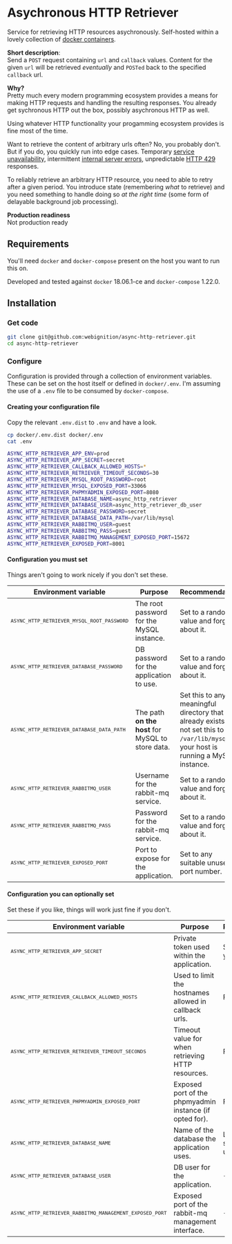 # Asychronous HTTP Retriever

Service for retrieving HTTP resources asychronously. Self-hosted within a lovely collection of [docker containers](https://en.wikipedia.org/wiki/Docker_(software)).

**Short description**:<br> 
Send a `POST` request containing `url` and `callback` values.
Content for the given `url` will be retrieved *eventually* and `POSTed` back to the specified `callback` url.

**Why?**<br>
Pretty much every modern programming ecosystem provides a means for making HTTP requests and handling the resulting responses.
You already get sychronous HTTP out the box, possibly asychronous HTTP as well.

Using whatever HTTP functionality your progamming ecosystem provides is fine most of the time.

Want to retrieve the content of arbitrary urls often? No, you probably don't. But if you do, you quickly run into edge cases.
Temporary [service unavailability](https://developer.mozilla.org/en-US/docs/Web/HTTP/Status/503),
intermittent [internal server errors](https://developer.mozilla.org/en-US/docs/Web/HTTP/Status/500), 
unpredictable [HTTP 429](https://developer.mozilla.org/en-US/docs/Web/HTTP/Status/429) responses.

To reliably retrieve an arbitrary HTTP resource, you need to able to retry after a given period. 
You introduce state (remembering *what* to retrieve) and you need something to handle doing so *at the right time*
(some form of delayable background job processing).

**Production readiness**<br>
Not production ready

## Requirements

You'll need `docker` and `docker-compose` present on the host you want to run this on.

Developed and tested against `docker` 18.06.1-ce and `docker-compose` 1.22.0.

## Installation

### Get code
```bash
git clone git@github.com:webignition/async-http-retriever.git
cd async-http-retriever
```

### Configure

Configuration is provided through a collection of environment variables. These can be set on the host itself 
or defined in `docker/.env`. I'm assuming the use of a `.env` file to be consumed by `docker-compose`.

#### Creating your configuration file

Copy the relevant `.env.dist` to `.env` and have a look.

```bash
cp docker/.env.dist docker/.env
cat .env

ASYNC_HTTP_RETRIEVER_APP_ENV=prod
ASYNC_HTTP_RETRIEVER_APP_SECRET=secret
ASYNC_HTTP_RETRIEVER_CALLBACK_ALLOWED_HOSTS=*
ASYNC_HTTP_RETRIEVER_RETRIEVER_TIMEOUT_SECONDS=30
ASYNC_HTTP_RETRIEVER_MYSQL_ROOT_PASSWORD=root
ASYNC_HTTP_RETRIEVER_MYSQL_EXPOSED_PORT=33066
ASYNC_HTTP_RETRIEVER_PHPMYADMIN_EXPOSED_PORT=8080
ASYNC_HTTP_RETRIEVER_DATABASE_NAME=async_http_retriever
ASYNC_HTTP_RETRIEVER_DATABASE_USER=async_http_retriever_db_user
ASYNC_HTTP_RETRIEVER_DATABASE_PASSWORD=secret
ASYNC_HTTP_RETRIEVER_DATABASE_DATA_PATH=/var/lib/mysql
ASYNC_HTTP_RETRIEVER_RABBITMQ_USER=guest
ASYNC_HTTP_RETRIEVER_RABBITMQ_PASS=guest
ASYNC_HTTP_RETRIEVER_RABBITMQ_MANAGEMENT_EXPOSED_PORT=15672
ASYNC_HTTP_RETRIEVER_EXPOSED_PORT=8001
```

#### Configuration you must set

Things aren't going to work nicely if you don't set these.

| Environment variable | Purpose | Recommendation |
| --- | --- | --- |
| <sub>`ASYNC_HTTP_RETRIEVER_MYSQL_ROOT_PASSWORD`</sub> | The root password for the MySQL instance. | Set to a random value and forget about it. |
| <sub>`ASYNC_HTTP_RETRIEVER_DATABASE_PASSWORD`</sub> | DB password for the application to use. | Set to a random value and forget about it. |
| <sub>`ASYNC_HTTP_RETRIEVER_DATABASE_DATA_PATH`</sub> | The path **on the host** for MySQL to store data. | Set this to any meaningful directory that already exists. Do not set this to `/var/lib/mysql` if your host is running a MySQL instance. |
| <sub>`ASYNC_HTTP_RETRIEVER_RABBITMQ_USER`</sub> | Username for the rabbit-mq service. | Set to a random value and forget about it. |
| <sub>`ASYNC_HTTP_RETRIEVER_RABBITMQ_PASS`</sub> | Password for the rabbit-mq service. | Set to a random value and forget about it. |
| <sub>`ASYNC_HTTP_RETRIEVER_EXPOSED_PORT`</sub> | Port to expose for the application. | Set to any suitable unused port number. |

#### Configuration you can optionally set

Set these if you like, things will work just fine if you don't.

| Environment variable | Purpose | Recommendation |
| --- | --- | --- |
| <sub>`ASYNC_HTTP_RETRIEVER_APP_SECRET`</sub> | Private token used within the application. | Set to whatever you like. |
| <sub>`ASYNC_HTTP_RETRIEVER_CALLBACK_ALLOWED_HOSTS`</sub> | Used to limit the hostnames allowed in callback urls. | Foo. |
| <sub>`ASYNC_HTTP_RETRIEVER_RETRIEVER_TIMEOUT_SECONDS`</sub> | Timeout value for when retrieving HTTP resources. | Foo. |
| <sub>`ASYNC_HTTP_RETRIEVER_PHPMYADMIN_EXPOSED_PORT`</sub> | Exposed port of the phpmyadmin instance (if opted for). | Foo. |
| <sub>`ASYNC_HTTP_RETRIEVER_DATABASE_NAME`</sub> | Name of the database the application uses. | Leave as-is for single-instance uses. |
| <sub>`ASYNC_HTTP_RETRIEVER_DATABASE_USER`</sub> | DB user for the application. | `--` |
| <sub>`ASYNC_HTTP_RETRIEVER_RABBITMQ_MANAGEMENT_EXPOSED_PORT`</sub> | Exposed port of the rabbit-mq management interface. | `--` |
